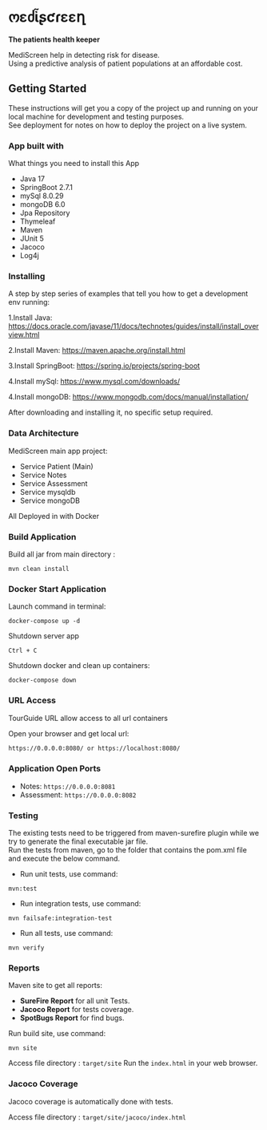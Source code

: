 # ოεძἶʂƈɾεεղ
**The patients health keeper**

MediScreen help in detecting risk for disease. <br>
Using a predictive analysis of patient populations at an affordable cost.


## Getting Started
These instructions will get you a copy of the project up and running on your local machine for development
and testing purposes.</br>
See deployment for notes on how to deploy the project on a live system.


### App built with
What things you need to install this App

- Java 17
- SpringBoot 2.7.1
- mySql 8.0.29
- mongoDB 6.0
- Jpa Repository
- Thymeleaf
- Maven
- JUnit 5
- Jacoco
- Log4j


### Installing
A step by step series of examples that tell you how to get a development env running:

1.Install Java:
https://docs.oracle.com/javase/11/docs/technotes/guides/install/install_overview.html

2.Install Maven:
https://maven.apache.org/install.html

3.Install SpringBoot:
https://spring.io/projects/spring-boot

4.Install mySql:
https://www.mysql.com/downloads/

4.Install mongoDB:
https://www.mongodb.com/docs/manual/installation/

After downloading and installing it, no specific setup required.


### Data Architecture
MediScreen main app project:
* Service Patient (Main)
* Service Notes
* Service Assessment
* Service mysqldb
* Service mongoDB

All Deployed in with Docker


### Build Application
Build all jar from main directory :
```
mvn clean install
```


### Docker Start Application
Launch command in terminal:
```
docker-compose up -d
```

Shutdown server app
```shell
Ctrl + C
```

Shutdown docker and clean up containers:
```
docker-compose down
```


### URL Access
TourGuide URL allow access to all url containers

Open your browser and get local url:
```html
https://0.0.0.0:8080/ or https://localhost:8080/
```


### Application Open Ports
- Notes: ```https://0.0.0.0:8081```
- Assessment: ```https://0.0.0.0:8082```


### Testing
The existing tests need to be triggered from maven-surefire plugin while we try to generate the final executable jar file.<br>
Run the tests from maven, go to the folder that contains the pom.xml file and execute the below command.

* Run unit tests, use command:

```shell
mvn:test
```

* Run integration tests, use command:

```shell
mvn failsafe:integration-test
```

* Run all tests, use command:

```shell
mvn verify
```


### Reports
Maven site to get all reports:

- **SureFire Report** for all unit Tests.
- **Jacoco Report** for tests coverage.
- **SpotBugs Report** for find bugs. 

Run build site, use command:

```shell
mvn site
```

Access file directory : `target/site` 
Run the `index.html` in your web browser.


### Jacoco Coverage
Jacoco coverage is automatically done with tests.

Access file directory : `target/site/jacoco/index.html`
